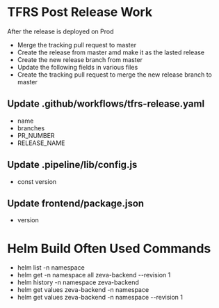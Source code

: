 
# TFRS Post Release Work
After the release is deployed on Prod
* Merge the tracking pull request to master
* Create the release from master amd make it as the lasted release 
* Create the new release branch from master
* Update the following fields in various files
* Create the tracking pull request to merge the new release branch to master

## Update .github/workflows/tfrs-release.yaml
* name
* branches
* PR_NUMBER
* RELEASE_NAME

## Update .pipeline/lib/config.js
* const version

## Update frontend/package.json
* version

# Helm Build Often Used Commands
* helm list -n namespace
* helm get -n namespace all zeva-backend --revision 1
* helm history -n namespace zeva-backend
* helm get values zeva-backend -n namespace
* helm get values zeva-backend -n namespace --revision 1